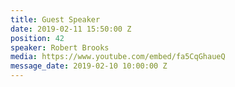 ```yaml
---
title: Guest Speaker
date: 2019-02-11 15:50:00 Z
position: 42
speaker: Robert Brooks
media: https://www.youtube.com/embed/fa5CqGhaueQ
message_date: 2019-02-10 10:00:00 Z
---
```


